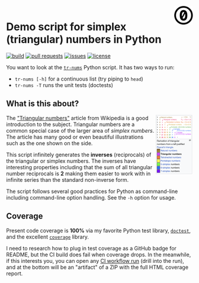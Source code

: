 <a href="./LICENSE.md">
<img src="./images/cc0.svg" alt="Creative Commons 0"
align="right" width="10%" height="auto"/>
</a>

# Demo script for simplex (triangular) numbers in Python

[![build](https://github.com/binkley/python-simplex-numbers/actions/workflows/ci.yml/badge.svg)](https://github.com/binkley/python-simplex-numbers/actions)
[![pull requests](https://img.shields.io/github/issues-pr/binkley/python-simplex-numbers.svg)](https://github.com/binkley/python-simplex-numbers/pulls)
[![issues](https://img.shields.io/github/issues/binkley/python-simplex-numbers.svg)](https://github.com/binkley/python-simplex-numbers/issues/)
[![license](https://img.shields.io/badge/License-CC0_1.0-lightgrey.svg)](https://creativecommons.org/public-domain/cc0/)

You want to look at the [`tr-nums`](./tr-nums) Python script.
It has two ways to run:

- `tr-nums [-h]` for a continuous list (try piping to `head`)
- `tr-nums -T` runs the unit tests (doctests)

## What is this about?

<a href="https://en.wikipedia.org/wiki/Triangular_number)">
<img src="./images/simplex-hierarchy.png"
alt="Simplex number hierarchy from Wikipedia"
align="right" width="20%" height="auto"/>
</a>

The ["Triangular numbers"](https://en.wikipedia.org/wiki/Triangular_number
"One of Pascal's secrets to success") article from Wikipedia is a good
introduction to the subject.
Triangular numbers are a common special case of the larger area of _simplex
numbers_.
The article has many good or even beautiful illustrations such as the one
shown on the side.

This script infinitely generates the **inverses** (reciprocals) of the
triangular or simplex numbers.
The inverses have interesting properties including that the sum of all
triangular number reciprocals is **2** making them easier to work with in
infinite series than the standard non-inverse form.

The script follows several good practices for Python as command-line including
command-line option handling.
See the `-h` option for usage.

## Coverage

Present code coverage is **100%** via my favorite Python test library,
[`doctest`](https://docs.python.org/3/library/doctest.html
"Your dessert topping and floor wax: document example usage that doubles as test cases"),
and the excellent [`coverage`](https://coverage.readthedocs.io/
"Sleep better at night knowing that you didn't forget to test something")
library.

I need to research how to plug in test coverage as a GitHub badge for README,
but the CI build does fail when coverage drops.
In the meanwhile, if this interests you, you can open any [CI workflow
run](https://github.com/binkley/publishing-pipeline/actions
"The Actions tab on repo page") (drill into the run), and at the bottom will
be an "artifact" of a ZIP with the full HTML coverage report.
